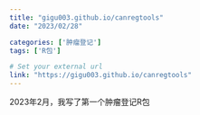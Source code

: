 ```yaml
---
title: "gigu003.github.io/canregtools"
date: "2023/02/28"

categories: ['肿瘤登记']
tags: ['R包']

# Set your external url
link: "https://gigu003.github.io/canregtools"
---
```


2023年2月，我写了第一个肿瘤登记R包
